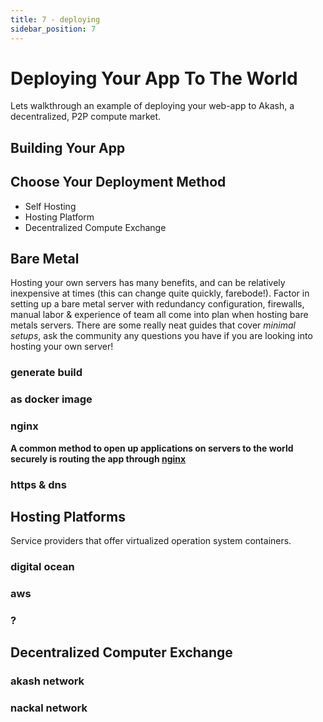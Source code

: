 ```yaml
---
title: 7 - deploying
sidebar_position: 7
---
```

# Deploying Your App To The World

Lets walkthrough an example of deploying your web-app to Akash, a decentralized, P2P compute market.

## Building Your App 

## Choose Your Deployment Method 

- Self Hosting 
- Hosting Platform 
- Decentralized Compute Exchange

## Bare Metal 
Hosting your own servers has many benefits, and can be relatively inexpensive at times (this can change quite quickly, farebode!). Factor in setting up a bare metal server with redundancy configuration, firewalls, manual labor & experience of team all come into plan when hosting bare metals servers. There are some really neat guides that cover *minimal setups*, ask the community any questions you have if you are looking into hosting your own server!
### generate build

### as docker image

### nginx 
**A common method to open up applications on servers to the world securely is routing the app through [nginx](https://www.nginx.com/)**

### https & dns

## Hosting Platforms 
Service providers that offer virtualized operation system containers.

### digital ocean 

### aws

### ?


## Decentralized Computer Exchange 

### akash network 

### nackal network 

